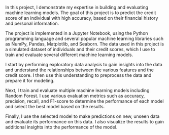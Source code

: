 In this project, I demonstrate my expertise in building and evaluating machine learning models. The goal of this project is to predict the credit score of an individual with high accuracy, based on their financial history and personal information.

The project is implemented in a Jupyter Notebook, using the Python programming language and several popular machine learning libraries such as NumPy, Pandas, Matplotlib, and Seaborn. The data used in this project is a simulated dataset of individuals and their credit scores, which I use to train and evaluate several different machine learning models.

I start by performing exploratory data analysis to gain insights into the data and understand the relationships between the various features and the credit score. I then use this understanding to preprocess the data and prepare it for modeling.

Next, I train and evaluate multiple machine learning models including Random Forest. I use various evaluation metrics such as accuracy, precision, recall, and F1-score to determine the performance of each model and select the best model based on the results.

Finally, I use the selected model to make predictions on new, unseen data and evaluate its performance on this data. I also visualize the results to gain additional insights into the performance of the model.
